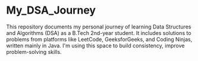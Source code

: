 # My_DSA_Journey
This repository documents my personal journey of learning Data Structures and Algorithms (DSA) as a B.Tech 2nd-year student. It includes solutions to problems from platforms like LeetCode, GeeksforGeeks, and Coding Ninjas, written mainly in Java.  I'm using this space to build consistency, improve problem-solving skills.
